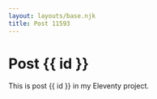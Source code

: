 ```yaml
---
layout: layouts/base.njk
title: Post 11593
---
```


# Post {{ id }}

This is post {{ id }} in my Eleventy project.
